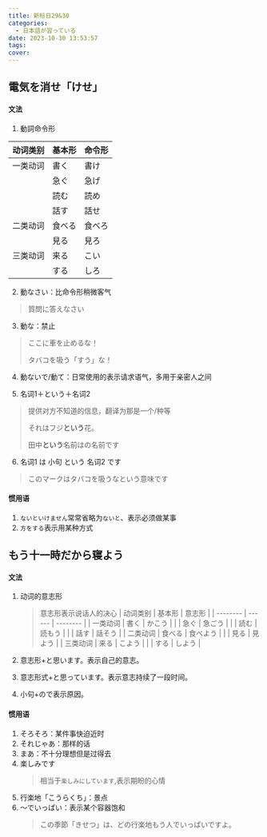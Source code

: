 ```yaml
---
title: 新标日29&30
categories:
  - 日本語が習っている
date: 2023-10-30 13:53:57
tags:
cover:
---
```


## 電気を消せ「けせ」

#### 文法

1. 動詞命令形

| 动词类别 | 基本形 | 命令形 |
| -------- | ------ | ------ |
| 一类动词 | 書く   | 書け   |
|          | 急ぐ   | 急げ   |
|          | 読む   | 読め   |
|          | 話す   | 話せ   |
| 二类动词 | 食べる | 食べろ |
|          | 見る   | 見ろ   |
| 三类动词 | 来る   | こい   |
|          | する   | しろ   |

2. 動なさい：比命令形稍微客气

> 質問に答えなさい

3. 動な：禁止

> ここに車を止めるな！
>
> タバコを吸う「すう」な！

4. 動ないで/動て：日常使用的表示请求语气，多用于亲密人之间

5. 名词1＋という＋名词2

> 提供对方不知道的信息，翻译为那是一个/种等
>
> それはフジ**という**花。
>
> 田中**という**名前はの名前です

6. 名词1 は 小句 という 名词2 です

> このマークはタバコを吸うなという意味です

#### 惯用语

1. `ないといけません`常常省略为`ないと`、表示必须做某事
2. `方をする`表示用某种方式

## もう十一時だから寝よう

#### 文法

1. 动词的意志形

   > 意志形表示说话人的决心
   > | 动词类别 | 基本形 | 意志形 |
   > | -------- | ------ | -------- |
   > | 一类动词 | 書く | かこう |
   > | | 急ぐ | 急ごう |
   > | | 読む | 読もう |
   > | | 話す | 話そう |
   > | 二类动词 | 食べる | 食べよう |
   > | | 見る | 見よう |
   > | 三类动词 | 来る | こよう |
   > | | する | しよう |

2. 意志形+と思います。表示自己的意志。
3. 意志形式+と思っています。表示意志持续了一段时间。
4. 小句+ので表示原因。

#### 惯用语

1. そろそろ：某件事快迫近时
2. それじゃあ：那样的话
3. まあ：不十分理想但是过得去
4. 楽しみです
   > 相当于`楽しみにしています`,表示期盼的心情
5. 行楽地「こうらくち」：景点
6. ～でいっぱい：表示某个容器饱和
   > この季節「きせつ」は、どの行楽地もう人でいっぱいですよ。
